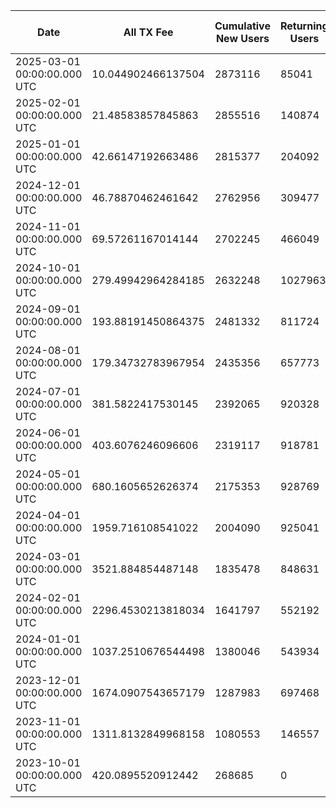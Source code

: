 | Date | All TX Fee | Cumulative New Users | Returning Users | Total Active Users | Total New Users | TXs |
|------|------------|----------------------|-----------------|--------------------|-----------------|-----|
| 2025-03-01 00:00:00.000 UTC | 10.044902466137504 | 2873116 | 85041 | 102641 | 17600 | 812518 |
| 2025-02-01 00:00:00.000 UTC | 21.48583857845863 | 2855516 | 140874 | 181013 | 40139 | 1380172 |
| 2025-01-01 00:00:00.000 UTC | 42.66147192663486 | 2815377 | 204092 | 256513 | 52421 | 1585569 |
| 2024-12-01 00:00:00.000 UTC | 46.78870462461642 | 2762956 | 309477 | 370188 | 60711 | 2290091 |
| 2024-11-01 00:00:00.000 UTC | 69.57261167014144 | 2702245 | 466049 | 536046 | 69997 | 3006383 |
| 2024-10-01 00:00:00.000 UTC | 279.49942964284185 | 2632248 | 1027963 | 1178879 | 150916 | 13238685 |
| 2024-09-01 00:00:00.000 UTC | 193.88191450864375 | 2481332 | 811724 | 857700 | 45976 | 8778952 |
| 2024-08-01 00:00:00.000 UTC | 179.34732783967954 | 2435356 | 657773 | 701064 | 43291 | 8644875 |
| 2024-07-01 00:00:00.000 UTC | 381.5822417530145 | 2392065 | 920328 | 993276 | 72948 | 10253423 |
| 2024-06-01 00:00:00.000 UTC | 403.6076246096606 | 2319117 | 918781 | 1062545 | 143764 | 9628384 |
| 2024-05-01 00:00:00.000 UTC | 680.1605652626374 | 2175353 | 928769 | 1100032 | 171263 | 10995938 |
| 2024-04-01 00:00:00.000 UTC | 1959.716108541022 | 2004090 | 925041 | 1093653 | 168612 | 8821687 |
| 2024-03-01 00:00:00.000 UTC | 3521.884854487148 | 1835478 | 848631 | 1042312 | 193681 | 10061465 |
| 2024-02-01 00:00:00.000 UTC | 2296.4530213818034 | 1641797 | 552192 | 813943 | 261751 | 7176974 |
| 2024-01-01 00:00:00.000 UTC | 1037.2510676544498 | 1380046 | 543934 | 635997 | 92063 | 4857519 |
| 2023-12-01 00:00:00.000 UTC | 1674.0907543657179 | 1287983 | 697468 | 904898 | 207430 | 4337003 |
| 2023-11-01 00:00:00.000 UTC | 1311.8132849968158 | 1080553 | 146557 | 958425 | 811868 | 4189842 |
| 2023-10-01 00:00:00.000 UTC | 420.0895520912442 | 268685 | 0 | 268685 | 268685 | 1798417 |

